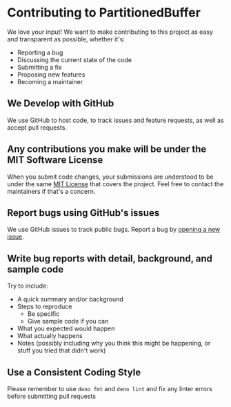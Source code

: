 # Contributing to PartitionedBuffer

We love your input! We want to make contributing to this project as easy and
transparent as possible, whether it's:

- Reporting a bug
- Discussing the current state of the code
- Submitting a fix
- Proposing new features
- Becoming a maintainer

## We Develop with GitHub

We use GitHub to host code, to track issues and feature requests, as well as
accept pull requests.

## Any contributions you make will be under the MIT Software License

When you submit code changes, your submissions are understood to be under the
same [MIT License](http://choosealicense.com/licenses/mit/) that covers the
project. Feel free to contact the maintainers if that's a concern.

## Report bugs using GitHub's issues

We use GitHub issues to track public bugs. Report a bug by
[opening a new issue](https://github.com/phughesmcr/PartitionedBuffer/issues).

## Write bug reports with detail, background, and sample code

Try to include:

- A quick summary and/or background
- Steps to reproduce
  - Be specific
  - Give sample code if you can
- What you expected would happen
- What actually happens
- Notes (possibly including why you think this might be happening, or stuff you
  tried that didn't work)

## Use a Consistent Coding Style

Please remember to use `deno fmt` and `deno lint` and fix any linter errors
before submitting pull requests
